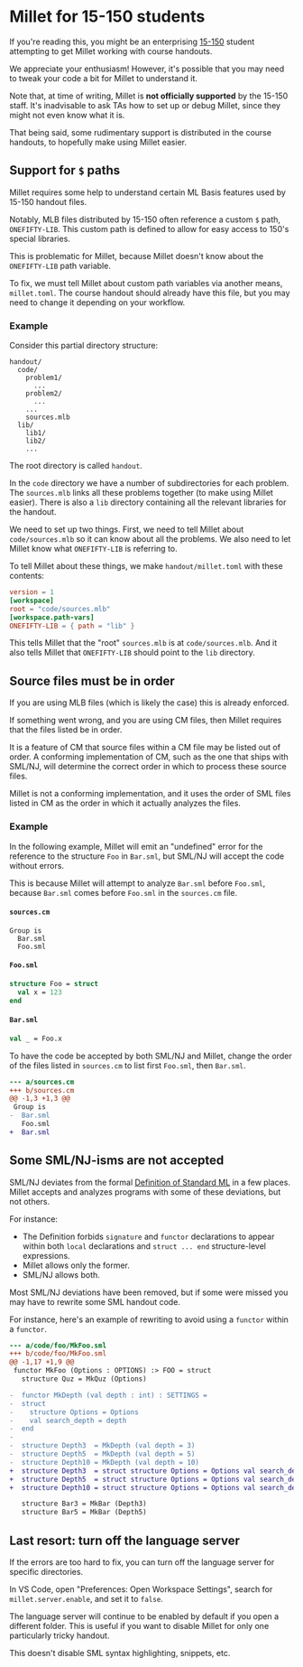 # Millet for 15-150 students

If you're reading this, you might be an enterprising [15-150][] student attempting to get Millet working with course handouts.

We appreciate your enthusiasm! However, it's possible that you may need to tweak your code a bit for Millet to understand it.

Note that, at time of writing, Millet is **not officially supported** by the 15-150 staff. It's inadvisable to ask TAs how to set up or debug Millet, since they might not even know what it is.

That being said, some rudimentary support is distributed in the course handouts, to hopefully make using Millet easier.

## Support for `$` paths

Millet requires some help to understand certain ML Basis features used by 15-150 handout files.

Notably, MLB files distributed by 15-150 often reference a custom `$` path, `ONEFIFTY-LIB`. This custom path is defined to allow for easy access to 150's special libraries.

This is problematic for Millet, because Millet doesn't know about the `ONEFIFTY-LIB` path variable.

To fix, we must tell Millet about custom path variables via another means, `millet.toml`. The course handout should already have this file, but you may need to change it depending on your workflow.

### Example

Consider this partial directory structure:

```
handout/
  code/
    problem1/
      ...
    problem2/
      ...
    ...
    sources.mlb
  lib/
    lib1/
    lib2/
    ...
```

The root directory is called `handout`.

In the `code` directory we have a number of subdirectories for each problem. The `sources.mlb` links all these problems together (to make using Millet easier). There is also a `lib` directory containing all the relevant libraries for the handout.

We need to set up two things. First, we need to tell Millet about `code/sources.mlb` so it can know about all the problems. We also need to let Millet know what `ONEFIFTY-LIB` is referring to.

To tell Millet about these things, we make `handout/millet.toml` with these contents:

```toml
version = 1
[workspace]
root = "code/sources.mlb"
[workspace.path-vars]
ONEFIFTY-LIB = { path = "lib" }
```

This tells Millet that the "root" `sources.mlb` is at `code/sources.mlb`. And it also tells Millet that `ONEFIFTY-LIB` should point to the `lib` directory.

## Source files must be in order

If you are using MLB files (which is likely the case) this is already enforced.

If something went wrong, and you are using CM files, then Millet requires that the files listed be in order.

It is a feature of CM that source files within a CM file may be listed out of order. A conforming implementation of CM, such as the one that ships with SML/NJ, will determine the correct order in which to process these source files.

Millet is not a conforming implementation, and it uses the order of SML files listed in CM as the order in which it actually analyzes the files.

### Example

In the following example, Millet will emit an "undefined" error for the reference to the structure `Foo` in `Bar.sml`, but SML/NJ will accept the code without errors.

This is because Millet will attempt to analyze `Bar.sml` before `Foo.sml`, because `Bar.sml` comes before `Foo.sml` in the `sources.cm` file.

#### `sources.cm`

```sml-nj-cm
Group is
  Bar.sml
  Foo.sml
```

#### `Foo.sml`

```sml
structure Foo = struct
  val x = 123
end
```

#### `Bar.sml`

```sml
val _ = Foo.x
```

To have the code be accepted by both SML/NJ and Millet, change the order of the files listed in `sources.cm` to list first `Foo.sml`, then `Bar.sml`.

```diff
--- a/sources.cm
+++ b/sources.cm
@@ -1,3 +1,3 @@
 Group is
-  Bar.sml
   Foo.sml
+  Bar.sml
```

## Some SML/NJ-isms are not accepted

SML/NJ deviates from the formal [Definition of Standard ML][sml-def] in a few places. Millet accepts and analyzes programs with some of these deviations, but not others.

For instance:

- The Definition forbids `signature` and `functor` declarations to appear within both `local` declarations and `struct ... end` structure-level expressions.
- Millet allows only the former.
- SML/NJ allows both.

Most SML/NJ deviations have been removed, but if some were missed you may have to rewrite some SML handout code.

For instance, here's an example of rewriting to avoid using a `functor` within a `functor`.

```diff
--- a/code/foo/MkFoo.sml
+++ b/code/foo/MkFoo.sml
@@ -1,17 +1,9 @@
 functor MkFoo (Options : OPTIONS) :> FOO = struct
   structure Quz = MkQuz (Options)

-  functor MkDepth (val depth : int) : SETTINGS =
-  struct
-    structure Options = Options
-    val search_depth = depth
-  end
-
-  structure Depth3  = MkDepth (val depth = 3)
-  structure Depth5  = MkDepth (val depth = 5)
-  structure Depth10 = MkDepth (val depth = 10)
+  structure Depth3  = struct structure Options = Options val search_depth = 3 end
+  structure Depth5  = struct structure Options = Options val search_depth = 5 end
+  structure Depth10 = struct structure Options = Options val search_depth = 10 end

   structure Bar3 = MkBar (Depth3)
   structure Bar5 = MkBar (Depth5)
```

## Last resort: turn off the language server

If the errors are too hard to fix, you can turn off the language server for specific directories.

In VS Code, open "Preferences: Open Workspace Settings", search for `millet.server.enable`, and set it to `false`.

The language server will continue to be enabled by default if you open a different folder. This is useful if you want to disable Millet for only one particularly tricky handout.

This doesn't disable SML syntax highlighting, snippets, etc.

[15-150]: https://www.cs.cmu.edu/~15150/
[sml-def]: https://smlfamily.github.io/sml97-defn.pdf

